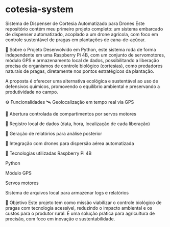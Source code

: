# cotesia-system
Sistema de Dispenser de Cortesia Automatizado para Drones
Este repositório contém meu primeiro projeto completo: um sistema embarcado de dispenser automatizado, acoplado a um drone agrícola, com foco em controle sustentável de pragas em plantações de cana-de-açúcar.

🌱 Sobre o Projeto
Desenvolvido em Python, este sistema roda de forma independente em uma Raspberry Pi 4B, com um conjunto de servomotores, módulo GPS e armazenamento local de dados, possibilitando a liberação precisa de organismos de controle biológico (cortesias), como predadores naturais de pragas, diretamente nos pontos estratégicos da plantação.

A proposta é oferecer uma alternativa ecológica e sustentável ao uso de defensivos químicos, promovendo o equilíbrio ambiental e preservando a produtividade no campo.

⚙️ Funcionalidades
🛰️ Geolocalização em tempo real via GPS

🔄 Abertura controlada de compartimentos por servos motores

🧾 Registro local de dados (data, hora, localização de cada liberação)

📑 Geração de relatórios para análise posterior

🚁 Integração com drones para dispersão aérea automatizada

🧪 Tecnologias utilizadas
Raspberry Pi 4B

Python

Módulo GPS

Servos motores

Sistema de arquivos local para armazenar logs e relatórios

🎯 Objetivo
Este projeto tem como missão viabilizar o controle biológico de pragas com tecnologia acessível, reduzindo o impacto ambiental e os custos para o produtor rural. É uma solução prática para agricultura de precisão, com foco em inovação e sustentabilidade.
